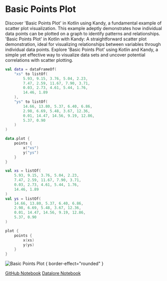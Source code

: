 # Basic Points Plot

<web-summary>
Discover 'Basic Points Plot' in Kotlin using Kandy, a fundamental example of scatter plot visualization.
This example adeptly demonstrates how individual data points can be plotted on a graph to identify patterns and relationships.
</web-summary>

<card-summary>
'Basic Points Plot' in Kotlin with Kandy:
A straightforward scatter plot demonstration, ideal for visualizing relationships between variables through individual data points.
</card-summary>

<link-summary>
Explore 'Basic Points Plot' using Kotlin and Kandy,
a simple yet effective way to visualize data sets and uncover potential correlations with scatter plotting.
</link-summary>


<!---IMPORT org.jetbrains.kotlinx.kandy.letsplot.samples.Points-->

<!---FUN basic_points_plot-->
<tabs>
<tab title="Dataframe">

```kotlin
val data = dataFrameOf(
    "xs" to listOf(
        5.93, 9.15, 3.76, 5.04, 2.23,
        7.47, 2.59, 11.67, 7.90, 3.71,
        0.03, 2.73, 4.61, 5.44, 1.76,
        14.46, 1.89
    ),
    "ys" to listOf(
        14.66, 13.80, 5.37, 6.40, 6.86,
        2.98, 6.69, 5.48, 3.67, 12.36,
        0.01, 14.47, 14.56, 9.19, 12.86,
        5.37, 0.90
    )
)

data.plot {
    points {
        x("xs")
        y("ys")
    }
}
```

</tab>
<tab title="Collections">

```kotlin
val xs = listOf(
    5.93, 9.15, 3.76, 5.04, 2.23,
    7.47, 2.59, 11.67, 7.90, 3.71,
    0.03, 2.73, 4.61, 5.44, 1.76,
    14.46, 1.89
)
val ys = listOf(
    14.66, 13.80, 5.37, 6.40, 6.86,
    2.98, 6.69, 5.48, 3.67, 12.36,
    0.01, 14.47, 14.56, 9.19, 12.86,
    5.37, 0.90
)

plot {
    points {
        x(xs)
        y(ys)
    }
}
```

</tab></tabs>
<!---END-->

![Basic Points Plot](basic_points_plot.png) { border-effect="rounded" }

<seealso style="cards">
       <category ref="example-ktnb">
           <a href="https://github.com/Kotlin/kandy/blob/main/examples/notebooks/lets-plot/samples/points/basic_points.ipynb" summary="View the notebook on our GitHub repository">GitHub Notebook</a>
           <a href="https://datalore.jetbrains.com/report/static/KQKedA4jDrKu63O53gEN0z/sjtG0drafDMugIFNkRysal" summary="Experiment with this example on Datalore">Datalore Notebook</a>
       </category>
</seealso>
